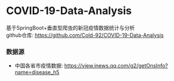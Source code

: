 # COVID-19-Data-Analysis
基于SpringBoot+垂直型爬虫的新冠疫情数据统计与分析<br/>
github仓库: https://github.com/Cold-92/COVID-19-Data-Analysis

### 数据源
- 中国各省市疫情数据: https://view.inews.qq.com/g2/getOnsInfo?name=disease_h5